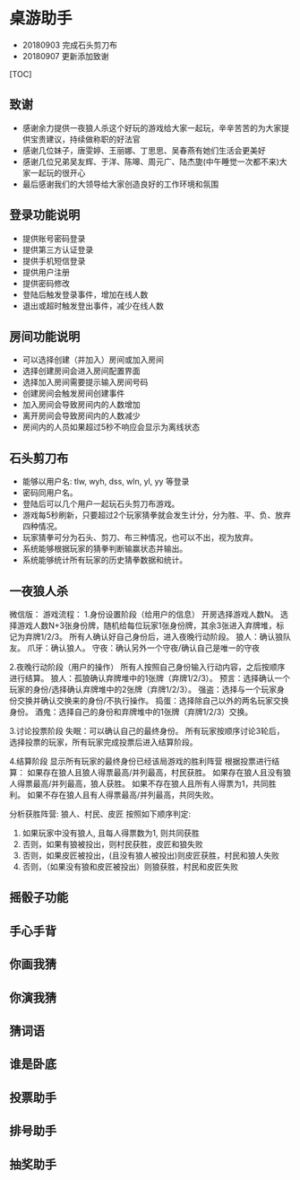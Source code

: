 # 桌游助手

- 20180903 完成石头剪刀布
- 20180907 更新添加致谢

[TOC]

## 致谢

- 感谢余力提供一夜狼人杀这个好玩的游戏给大家一起玩，辛辛苦苦的为大家提供宝贵建议，持续做称职的好法官
- 感谢几位妹子，唐雯婷、王丽娜、丁思思、吴春燕有她们生活会更美好
- 感谢几位兄弟吴友辉、于洋、陈嗥、周元广、陆杰旎(中午睡觉一次都不来)大家一起玩的很开心
- 最后感谢我们的大领导给大家创造良好的工作环境和氛围

## 登录功能说明

- 提供账号密码登录
- 提供第三方认证登录
- 提供手机短信登录
- 提供用户注册
- 提供密码修改
- 登陆后触发登录事件，增加在线人数
- 退出或超时触发登出事件，减少在线人数

## 房间功能说明

- 可以选择创建（并加入）房间或加入房间
- 选择创建房间会进入房间配置界面
- 选择加入房间需要提示输入房间号码
- 创建房间会触发房间创建事件
- 加入房间会导致房间内的人数增加
- 离开房间会导致房间内的人数减少
- 房间内的人员如果超过5秒不响应会显示为离线状态

## 石头剪刀布

- 能够以用户名: tlw, wyh, dss, wln, yl, yy 等登录
- 密码同用户名。
- 登陆后可以几个用户一起玩石头剪刀布游戏。
- 游戏每5秒刷新，只要超过2个玩家猜拳就会发生计分，分为胜、平、负、放弃四种情况。
- 玩家猜拳可分为石头、剪刀、布三种情况，也可以不出，视为放弃。
- 系统能够根据玩家的猜拳判断输赢状态并输出。
- 系统能够统计所有玩家的历史猜拳数据和统计。

## 一夜狼人杀

微信版：
游戏流程：
1.身份设置阶段（给用户的信息）
开房选择游戏人数N。
选择游戏人数N+3张身份牌，随机给每位玩家1张身份牌，其余3张进入弃牌堆，标记为弃牌1/2/3。
所有人确认好自己身份后，进入夜晚行动阶段。
狼人：确认狼队友。
爪牙：确认狼人。
守夜：确认另外一个守夜/确认自己是唯一的守夜

2.夜晚行动阶段（用户的操作）
所有人按照自己身份输入行动内容，之后按顺序进行结算。
狼人：孤狼确认弃牌堆中的1张牌（弃牌1/2/3）。
预言：选择确认一个玩家的身份/选择确认弃牌堆中的2张牌（弃牌1/2/3）。
强盗：选择与一个玩家身份交换并确认交换来的身份/不执行操作。
捣蛋：选择除自己以外的两名玩家交换身份。
酒鬼：选择自己的身份和弃牌堆中的1张牌（弃牌1/2/3）交换。

3.讨论投票阶段
失眠：可以确认自己的最终身份。
所有玩家按顺序讨论3轮后，选择投票的玩家，所有玩家完成投票后进入结算阶段。

4.结算阶段
显示所有玩家的最终身份已经该局游戏的胜利阵营
根据投票进行结算：
如果存在狼人且狼人得票最高/并列最高，村民获胜。
如果存在狼人且没有狼人得票最高/并列最高，狼人获胜。
如果不存在狼人且所有人得票为1，共同胜利。
如果不存在狼人且有人得票最高/并列最高，共同失败。

分析获胜阵营: 狼人、村民、皮匠
按照如下顺序判定:
1. 如果玩家中没有狼人, 且每人得票数为1, 则共同获胜
2. 否则，如果有狼被投出，则村民获胜，皮匠和狼失败
3. 否则，如果皮匠被投出，(且没有狼人被投出)则皮匠获胜，村民和狼人失败
4. 否则，（如果没有狼和皮匠被投出）则狼获胜，村民和皮匠失败

## 摇骰子功能

## 手心手背

## 你画我猜

## 你演我猜

## 猜词语

## 谁是卧底

## 投票助手

## 排号助手

## 抽奖助手

